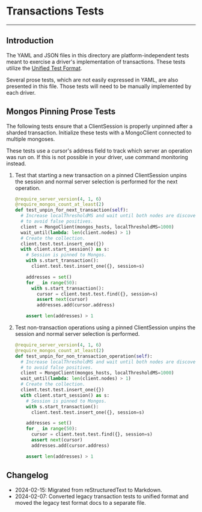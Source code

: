 # Transactions Tests

______________________________________________________________________

## Introduction

The YAML and JSON files in this directory are platform-independent tests meant to exercise a driver's implementation of
transactions. These tests utilize the [Unified Test Format](../../unified-test-format/unified-test-format.md).

Several prose tests, which are not easily expressed in YAML, are also presented in this file. Those tests will need to
be manually implemented by each driver.

## Mongos Pinning Prose Tests

The following tests ensure that a ClientSession is properly unpinned after a sharded transaction. Initialize these tests
with a MongoClient connected to multiple mongoses.

These tests use a cursor's address field to track which server an operation was run on. If this is not possible in your
driver, use command monitoring instead.

1. Test that starting a new transaction on a pinned ClientSession unpins the session and normal server selection is
   performed for the next operation.

   ```python
   @require_server_version(4, 1, 6)
   @require_mongos_count_at_least(2)
   def test_unpin_for_next_transaction(self):
     # Increase localThresholdMS and wait until both nodes are discovered
     # to avoid false positives.
     client = MongoClient(mongos_hosts, localThresholdMS=1000)
     wait_until(lambda: len(client.nodes) > 1)
     # Create the collection.
     client.test.test.insert_one({})
     with client.start_session() as s:
       # Session is pinned to Mongos.
       with s.start_transaction():
         client.test.test.insert_one({}, session=s)

       addresses = set()
       for _ in range(50):
         with s.start_transaction():
           cursor = client.test.test.find({}, session=s)
           assert next(cursor)
           addresses.add(cursor.address)

       assert len(addresses) > 1
   ```

2. Test non-transaction operations using a pinned ClientSession unpins the session and normal server selection is
   performed.

   ```python
   @require_server_version(4, 1, 6)
   @require_mongos_count_at_least(2)
   def test_unpin_for_non_transaction_operation(self):
     # Increase localThresholdMS and wait until both nodes are discovered
     # to avoid false positives.
     client = MongoClient(mongos_hosts, localThresholdMS=1000)
     wait_until(lambda: len(client.nodes) > 1)
     # Create the collection.
     client.test.test.insert_one({})
     with client.start_session() as s:
       # Session is pinned to Mongos.
       with s.start_transaction():
         client.test.test.insert_one({}, session=s)

       addresses = set()
       for _ in range(50):
         cursor = client.test.test.find({}, session=s)
         assert next(cursor)
         addresses.add(cursor.address)

       assert len(addresses) > 1
   ```

## Changelog

- 2024-02-15: Migrated from reStructuredText to Markdown.
- 2024-02-07: Converted legacy transaction tests to unified format and moved the legacy test format docs to a separate
  file.
